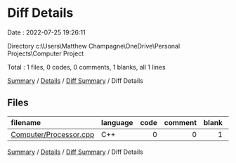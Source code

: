 # Diff Details

Date : 2022-07-25 19:26:11

Directory c:\\Users\\Matthew Champagne\\OneDrive\\Personal Projects\\Computer Project

Total : 1 files,  0 codes, 0 comments, 1 blanks, all 1 lines

[Summary](results.md) / [Details](details.md) / [Diff Summary](diff.md) / Diff Details

## Files
| filename | language | code | comment | blank | total |
| :--- | :--- | ---: | ---: | ---: | ---: |
| [Computer/Processor.cpp](/Computer/Processor.cpp) | C++ | 0 | 0 | 1 | 1 |

[Summary](results.md) / [Details](details.md) / [Diff Summary](diff.md) / Diff Details